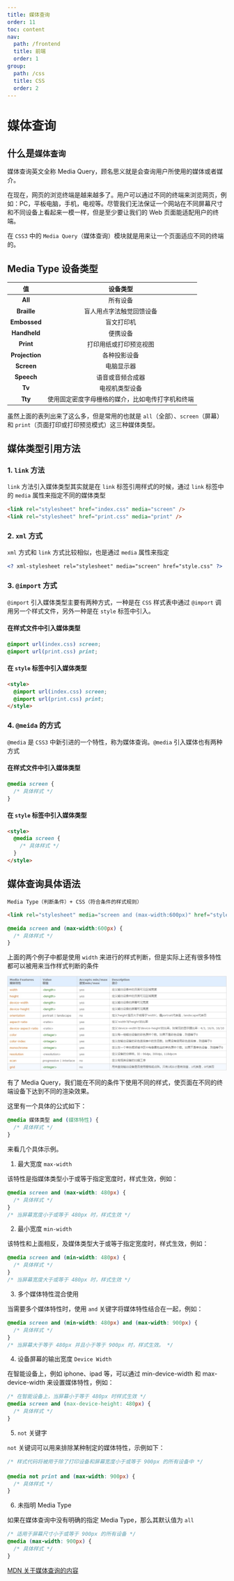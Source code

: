 ```yaml
---
title: 媒体查询
order: 11
toc: content
nav:
  path: /frontend
  title: 前端
  order: 1
group:
  path: /css
  title: CSS
  order: 2
---
```


# 媒体查询

## 什么是`媒体查询`

媒体查询英文全称 Media Query，顾名思义就是会查询用户所使用的媒体或者媒介。

在现在，网页的浏览终端是越来越多了。用户可以通过不同的终端来浏览网页，例如：PC，平板电脑，手机，电视等。尽管我们无法保证一个网站在不同屏幕尺寸和不同设备上看起来一模一样，但是至少要让我们的 Web 页面能适配用户的终端。

在 `CSS3` 中的 `Media Query`（媒体查询）模块就是用来让一个页面适应不同的终端的。

## Media Type 设备类型

|       值       |                     设备类型                     |
| :------------: | :----------------------------------------------: |
|    **All**     |                     所有设备                     |
|  **Braille**   |             盲人用点字法触觉回馈设备             |
|  **Embossed**  |                    盲文打印机                    |
|  **Handheld**  |                     便携设备                     |
|   **Print**    |              打印用纸或打印预览视图              |
| **Projection** |                   各种投影设备                   |
|   **Screen**   |                    电脑显示器                    |
|   **Speech**   |                 语音或音频合成器                 |
|     **Tv**     |                  电视机类型设备                  |
|    **Tty**     | 使用固定密度字母栅格的媒介，比如电传打字机和终端 |

虽然上面的表列出来了这么多，但是常用的也就是 `all`（全部）、`screen`（屏幕）和 `print`（页面打印或打印预览模式）这三种媒体类型。

## 媒体类型引用方法

### 1. `link` 方法

`link` 方法引入媒体类型其实就是在 `link` 标签引用样式的时候，通过 `link` 标签中的 `media` 属性来指定不同的媒体类型

```html
<link rel="stylesheet" href="index.css" media="screen" />
<link rel="stylesheet" href="print.css" media="print" />
```

### 2. `xml` 方式

`xml` 方式和 `link` 方式比较相似，也是通过 `media` 属性来指定

```xml
<? xml-stylesheet rel="stylesheet" media="screen" href="style.css" ?>
```

### 3. `@import` 方式

`@import` 引入媒体类型主要有两种方式，一种是在 `CSS` 样式表中通过 `@import` 调用另一个样式文件，另外一种是在 `style` 标签中引入。

#### 在样式文件中引入媒体类型

```css
@import url(index.css) screen;
@import url(print.css) print;
```

#### 在 `style` 标签中引入媒体类型

```html
<style>
  @import url(index.css) screen;
  @import url(print.css) print;
</style>
```

### 4. `@meida` 的方式

`@media` 是 `CSS3` 中新引进的一个特性，称为媒体查询。`@media` 引入媒体也有两种方式

#### 在样式文件中引入媒体类型

```css
@media screen {
  /* 具体样式 */
}
```

#### 在 `style` 标签中引入媒体类型

```html
<style>
  @media screen {
    /* 具体样式 */
  }
</style>
```

## 媒体查询具体语法

```
Media Type（判断条件）+ CSS（符合条件的样式规则）
```

```html
<link rel="stylesheet" media="screen and (max-width:600px)" href="style.css" />
```

```css
@meida screen and (max-width:600px) {
  /* 具体样式 */
}
```

上面的两个例子中都是使用 `width` 来进行的样式判断，但是实际上还有很多特性都可以被用来当作样式判断的条件

<img src="./assets/MediaFeature.png" alt="media-query" style="zoom:100%;" />

有了 Media Query，我们能在不同的条件下使用不同的样式，使页面在不同的终端设备下达到不同的渲染效果。

这里有一个具体的公式如下：

```css
@media 媒体类型 and (媒体特性) {
  /* 具体样式 */
}
```

来看几个具体示例。

1. 最大宽度 `max-width`

该特性是指媒体类型小于或等于指定宽度时，样式生效，例如：

```css
@media screen and (max-width: 480px) {
  /* 具体样式 */
}
/* 当屏幕宽度小于或等于 480px 时，样式生效 */
```

2. 最小宽度 `min-width`

该特性和上面相反，及媒体类型大于或等于指定宽度时，样式生效，例如：

```css
@media screen and (min-width: 480px) {
  /* 具体样式 */
}
/* 当屏幕宽度大于或等于 480px 时，样式生效 */
```

3. 多个媒体特性混合使用

当需要多个媒体特性时，使用 `and` 关键字将媒体特性结合在一起，例如：

```css
@media screen and (min-width: 480px) and (max-width: 900px) {
  /* 具体样式 */
}
/* 当屏幕大于等于 480px 并且小于等于 900px 时，样式生效。 */
```

4. 设备屏幕的输出宽度 `Device Width`

在智能设备上，例如 iphone、ipad 等，可以通过 min-device-width 和 max-device-width 来设置媒体特性，例如：

```css
/* 在智能设备上，当屏幕小于等于 480px 时样式生效 */
@media screen and (max-device-height: 480px) {
  /* 具体样式 */
}
```

5. `not` 关键字

`not` 关键词可以用来排除某种制定的媒体特性，示例如下：

```css
/* 样式代码将被用于除了打印设备和屏幕宽度小于或等于 900px 的所有设备中 */

@media not print and (max-width: 900px) {
  /* 具体样式 */
}
```

6. 未指明 Media Type

如果在媒体查询中没有明确的指定 Media Type，那么其默认值为 `all`

```css
/* 适用于屏幕尺寸小于或等于 900px 的所有设备 */
@media (max-width: 900px) {
  /* 具体样式 */
}
```

[MDN 关于媒体查询的内容](https://developer.mozilla.org/zh-CN/docs/Web/CSS/Media_Queries/Using_media_queries)
